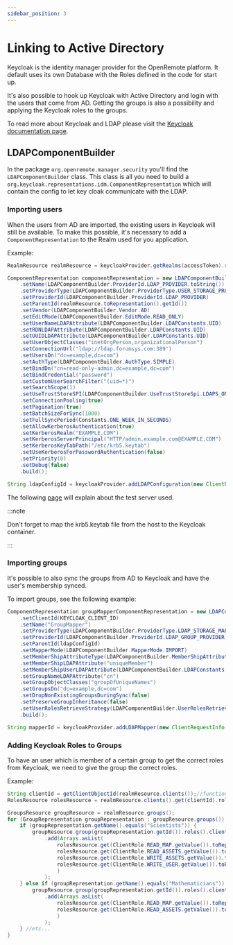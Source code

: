 ```yaml
---
sidebar_position: 3
---
```


# Linking to Active Directory

Keycloak is the identity manager provider for the OpenRemote platform. It default uses its own Database with the Roles defined in the code for start up.

It's also possible to hook up Keycloak with Active Directory and login with the users that come from AD. Getting the groups is also a possibility and applying the Keycloak roles to the groups.

To read more about Keycloak and LDAP please visit the [Keycloak documentation page](https://www.keycloak.org/docs/3.0/server_admin/topics/user-federation/ldap.html).

## LDAPComponentBuilder

In the package `org.openremote.manager.security` you'll find the `LDAPComponentBuilder` class. This class is all you need to build a `org.keycloak.representations.idm.ComponentRepresentation` which will contain the config to let key cloak communicate with the LDAP.


### Importing users
When the users from AD are imported, the existing users in Keycloak will still be available. To make this possible, it's necessary to add a `ComponentRepresentation` to the Realm used for you application.

Example:
```java
RealmResource realmResource = keycloakProvider.getRealms(accessToken).realm(tenant.getRealm());

ComponentRepresentation componentRepresentation = new LDAPComponentBuilder()
    .setName(LDAPComponentBuilder.ProviderId.LDAP_PROVIDER.toString())
    .setProviderType(LDAPComponentBuilder.ProviderType.USER_STORAGE_PROVIDER_TYPE)
    .setProviderId(LDAPComponentBuilder.ProviderId.LDAP_PROVIDER)
    .setParentId(realmResource.toRepresentation().getId())
    .setVendor(LDAPComponentBuilder.Vendor.AD)
    .setEditMode(LDAPComponentBuilder.EditMode.READ_ONLY)
    .setUserNameLDAPAttribute(LDAPComponentBuilder.LDAPConstants.UID)
    .setRDNLDAPAttribute(LDAPComponentBuilder.LDAPConstants.UID)
    .setUUIDLDAPAttribute(LDAPComponentBuilder.LDAPConstants.UID)
    .setUserObjectClasses("inetOrgPerson,organizationalPerson")
    .setConnectionUrl("ldap://ldap.forumsys.com:389")
    .setUsersDn("dc=example,dc=com")
    .setAuthType(LDAPComponentBuilder.AuthType.SIMPLE)
    .setBindDn("cn=read-only-admin,dc=example,dc=com")
    .setBindCredential("password")
    .setCustomUserSearchFilter("(uid=*)")
    .setSearchScope(1)
    .setUseTrustStoreSPI(LDAPComponentBuilder.UseTrustStoreSpi.LDAPS_ONLY)
    .setConnectionPooling(true)
    .setPagination(true)
    .setBatchSizeForSync(1000)
    .setFullSyncPeriod(Constants.ONE_WEEK_IN_SECONDS)
    .setAllowKerberosAuthentication(true)
    .setKerberosRealm("EXAMPLE.COM")
    .setKerberosServerPrincipal("HTTP/admin.example.com@EXAMPLE.COM")
    .setKerberosKeyTabPath("/etc/krb5.keytab")
    .setUseKerberosForPasswordAuthentication(false)
    .setPriority(0)
    .setDebug(false)
    .build();

String ldapConfigId = keycloakProvider.addLDAPConfiguration(new ClientRequestInfo(null, accessToken), realmResource.toRepresentation().getRealm(), componentRepresentation);
```

The following [page](https://www.forumsys.com/tutorials/integration-how-to/ldap/online-ldap-test-server/) will explain about the test server used.


:::note

Don't forget to map the krb5.keytab file from the host to the Keycloak container.

:::

### Importing groups
It's possible to also sync the groups from AD to Keycloak and have the user's membership synced.

To import groups, see the following example:

```java
ComponentRepresentation groupMapperComponentRepresentation = new LDAPComponentBuilder()
    .setClientId(KEYCLOAK_CLIENT_ID)
    .setName("GroupMapper")
    .setProviderType(LDAPComponentBuilder.ProviderType.LDAP_STORAGE_MAPPER_TYPE)
    .setProviderId(LDAPComponentBuilder.ProviderId.LDAP_GROUP_PROVIDER)
    .setParentId(ldapConfigId)
    .setMapperMode(LDAPComponentBuilder.MapperMode.IMPORT)
    .setMemberShipAttributeType(LDAPComponentBuilder.MemberShipAttributeType.DN)
    .setMemberShipLDAPAttribute("uniqueMember")
    .setMemberShipUserLDAPAttribute(LDAPComponentBuilder.LDAPConstants.UID)
    .setGroupNameLDAPAttribute("cn")
    .setGroupObjectClasses("groupOfUniqueNames")
    .setGroupsDn("dc=example,dc=com")
    .setDropNonExistingGroupsDuringSync(false)
    .setPreserveGroupInheritance(false)
    .setUserRolesRetrieveStrategy(LDAPComponentBuilder.UserRolesRetrieveStrategy.LOAD_GROUPS_BY_MEMBER_ATTRIBUTE)
    .build();

String mapperId = keycloakProvider.addLDAPMapper(new ClientRequestInfo(null, accessToken), realmResource.toRepresentation().getRealm(), groupMapperComponentRepresentation);
```

### Adding Keycloak Roles to Groups
To have an user which is member of a certain group to get the correct roles from Keycloak, we need to give the group the correct roles.

Example:
```java
String clientId = getClientObjectId(realmResource.clients());//function to get the correct client id
RolesResource rolesResource = realmResource.clients().get(clientId).roles();

GroupsResource groupResource = realmResource.groups();
for (GroupRepresentation groupRepresentation : groupResource.groups()) {
    if (groupRepresentation.getName().equals("Scientists")) {
        groupResource.group(groupRepresentation.getId()).roles().clientLevel(clientId)
            .add(Arrays.asList(
                rolesResource.get(ClientRole.READ_MAP.getValue()).toRepresentation(),
                rolesResource.get(ClientRole.READ_ASSETS.getValue()).toRepresentation(),
                rolesResource.get(ClientRole.WRITE_ASSETS.getValue()).toRepresentation(),
                rolesResource.get(ClientRole.WRITE_USER.getValue()).toRepresentation()
                )
            );
    } else if (groupRepresentation.getName().equals("Mathematicians")) {
        groupResource.group(groupRepresentation.getId()).roles().clientLevel(clientId)
            .add(Arrays.asList(
                rolesResource.get(ClientRole.READ_MAP.getValue()).toRepresentation(),
                rolesResource.get(ClientRole.READ_ASSETS.getValue()).toRepresentation()
                )
            );
    } //etc...
}
```
